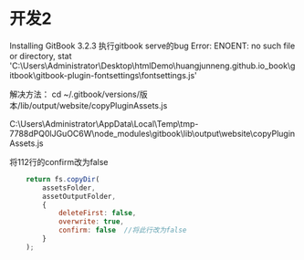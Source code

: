 # 开发2
Installing GitBook 3.2.3
执行gitbook serve的bug
Error: ENOENT: no such file or directory, stat 'C:\Users\Administrator\Desktop\htmlDemo\huangjunneng.github.io\_book\gitbook\gitbook-plugin-fontsettings\fontsettings.js'

解决方法：
cd ~/.gitbook/versions/版本/lib/output/website/copyPluginAssets.js

C:\Users\Administrator\AppData\Local\Temp\tmp-7788dPQ0lJGuOC6W\node_modules\gitbook\lib\output\website\copyPluginAssets.js

将112行的confirm改为false

```js
    return fs.copyDir(
        assetsFolder,
        assetOutputFolder,
        {
            deleteFirst: false,
            overwrite: true,
            confirm: false  //将此行改为false
        }
    );
```